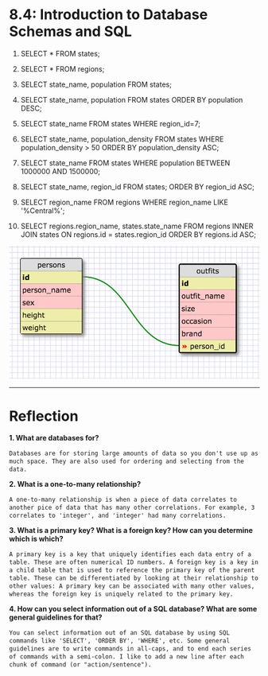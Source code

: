 # 8.4: Introduction to Database Schemas and SQL

1. SELECT * FROM states;

2. SELECT * FROM regions;

3. SELECT state_name, population FROM states;

4. SELECT state_name, population FROM states
	 ORDER BY population DESC;

5. SELECT state_name FROM states
	 WHERE region_id=7;

6. SELECT state_name, population_density FROM states
	 WHERE population_density > 50
	 ORDER BY population_density ASC;

7. SELECT state_name FROM states
	 WHERE population BETWEEN 1000000 AND 1500000;

8. SELECT state_name, region_id FROM states;
	 ORDER BY region_id ASC;

9. SELECT region_name FROM regions
	 WHERE region_name LIKE '%Central%';

10. SELECT regions.region_name, states.state_name 
	 	FROM regions INNER JOIN states ON regions.id = states.region_id
   	ORDER BY regions.id ASC;

![Persons/Outifts Schema](persons-outfits-schema.png)

---

# Reflection

**1. What are databases for?**

	Databases are for storing large amounts of data so you don't use up as much space. They are also used for ordering and selecting from the data.

**2. What is a one-to-many relationship?**

	A one-to-many relationship is when a piece of data correlates to another pice of data that has many other correlations. For example, 3 correlates to 'integer', and 'integer' had many correlations.

**3. What is a primary key? What is a foreign key? How can you determine which is which?**

	A primary key is a key that uniquely identifies each data entry of a table. These are often numerical ID numbers. A foreign key is a key in a child table that is used to reference the primary key of the parent table. These can be differentiated by looking at their relationship to other values: A primary key can be associated with many other values, whereas the foreign key is uniquely related to the primary key.

**4. How can you select information out of a SQL database? What are some general guidelines for that?**

	You can select information out of an SQL database by using SQL commands like 'SELECT', 'ORDER BY', 'WHERE', etc. Some general guidelines are to write commands in all-caps, and to end each series of commands with a semi-colon. I like to add a new line after each chunk of command (or "action/sentence").
